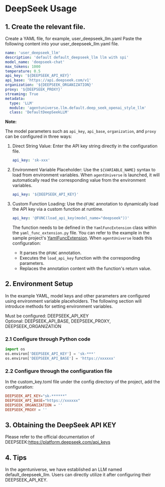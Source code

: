 # DeepSeek  Usage
## 1. Create the relevant file.
Create a YAML file, for example, user_deepseek_llm.yaml
Paste the following content into your user_deepseek_llm.yaml file.
```yaml
name: 'user_deepseek_llm'
description: 'default default_deepseek_llm llm with spi'
model_name: 'deepseek-chat'
max_tokens: 1000
temperature: 0.5
api_key: '${DEEPSEEK_API_KEY}'
api_base: 'https://api.deepseek.com/v1'
organization: '${DEEPSEEK_ORGANIZATION}'
proxy: '${DEEPSEEK_PROXY}'
streaming: True
metadata:
  type: 'LLM'
  module: 'agentuniverse.llm.default.deep_seek_openai_style_llm'
  class: 'DefaultDeepSeekLLM'
```

**Note:**

The model parameters such as `api_key`, `api_base`, `organization`, and `proxy` can be configured in three ways:

1. Direct String Value: Enter the API key string directly in the configuration file.

    ```yaml
    api_key: 'sk-xxx'
    ```

2. Environment Variable Placeholder: Use the `${VARIABLE_NAME}` syntax to load from environment variables. When `agentUniverse` is launched, it will automatically read the corresponding value from the environment variables.

    ```yaml
    api_key: '${DEEPSEEK_API_KEY}'
    ```

3. Custom Function Loading: Use the `@FUNC` annotation to dynamically load the API key via a custom function at runtime.

    ```yaml
    api_key: '@FUNC(load_api_key(model_name="deepseek"))'
    ```

    The function needs to be defined in the `YamlFuncExtension` class within the `yaml_func_extension.py` file. You can refer to the example in the sample project's [YamlFuncExtension](../../../../../../examples/sample_standard_app/config/yaml_func_extension.py). When `agentUniverse` loads this configuration:
   - It parses the `@FUNC` annotation.
   - Executes the `load_api_key` function with the corresponding parameters.
   - Replaces the annotation content with the function's return value.
   
##  2. Environment Setup
In the example YAML, model keys and other parameters are configured using environment variable placeholders. The following section will introduce methods for setting environment variables.

Must be configured: DEEPSEEK_API_KEY  
Optional: DEEPSEEK_API_BASE, DEEPSEEK_PROXY, DEEPSEEK_ORGANIZATION
### 2.1 Configure through Python code
```python
import os
os.environ['DEEPSEEK_API_KEY'] = 'sk-***'
os.environ['DEEPSEEK_API_BASE'] = 'https://xxxxxx'
```
### 2.2 Configure through the configuration file
In the custom_key.toml file under the config directory of the project, add the configuration:
```toml
DEEPSEEK_API_KEY="sk-******"
DEEPSEEK_API_BASE="https://xxxxxx"
DEEPSEEK_ORGANIZATION = ''
DEEPSEEK_PROXY = ''
```
## 3. Obtaining the DeepSeek API KEY 
Please refer to the official documentation of DEEPSEEK:https://platform.deepseek.com/api_keys

## 4. Tips
In the agentuniverse, we have established an LLM named default_deepseek_llm. Users can directly utilize it after configuring their DEEPSEEK_API_KEY.

